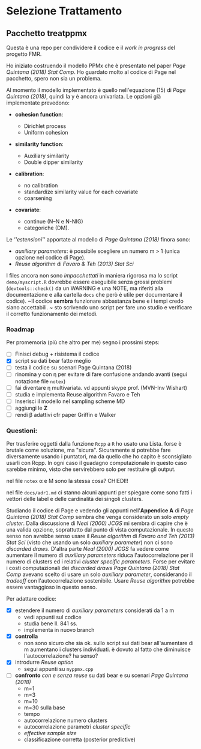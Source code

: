 # Selezione Trattamento 
## Pacchetto treatppmx

Questa è una repo per condividere il codice e il *work in progress* del progetto FMR.

Ho iniziato costruendo il modello PPMx che è presentato nel paper *Page Quintana (2018) Stat Comp*. Ho guardato molto al codice di Page nel pacchetto, spero non sia un problema. 

Al momento il modello implementato è quello nell'equazione (15) di *Page Quintana (2018)*, quindi la y è ancora univariata. Le opzioni già implementate prevedono: 

  * **cohesion function**:

    - Dirichlet process 
    - Uniform cohesion 
  
  * **similarity function**:
  
    - Auxiliary similarity
    - Double dipper similarity
  
  * **calibration**:
  
    - no calibration
    - standardize similarity value for each covariate
    - coarsening 
  
  * **covariate**:
  
    - continue (N–N e N-NIG)
    - categoriche (DM).

Le *''estensioni''* apportate al modello di *Page Quintana (2018)* finora sono:

  * *auxiliary parameters*: è possibile scegliere un numero m &#62; 1 (unica opzione nel codice di Page).
  * *Reuse algorithm* di *Favaro & Teh (2013) Stat Sci*

I files ancora non sono *impacchettati* in maniera rigorosa ma lo script `demo/myscript.R` dovrebbe essere eseguibile senza grossi problemi (`devtools::check()` da un WARNING e una NOTE, ma riferiti alla documentazione e alla cartella `docs` che però è utile per documentare il codice). 
~Il codice **sembra** funzionare abbastanza bene e i tempi credo siano accettabili. ~ sto scrivendo uno script per fare uno studio e verificare il corretto funzionamento dei metodi.

### Roadmap
Per promemoria (più che altro per me) segno i prossimi steps:

  - [ ] Finisci debug + risistema il codice
  - [X] script su dati bear fatto meglio
  - [ ] testa il codice su scenari Page Quintana (2018)
  - [ ] rinomina y con &eta; per evitare di fare confusione andando avanti (segui notazione file `notex`)
  - [ ] fai diventare &eta; multivariata. vd appunti skype prof. (MVN-Inv Wishart)
  - [ ] studia e implementa Reuse algorithm Favaro e Teh
  - [ ] Inserisci il modello nel sampling scheme MD 
  - [ ] aggiungi le **Z**
  - [ ] rendi &beta; adattivi cfr paper Griffin e Walker
  
### Questioni:
Per trasferire oggetti dalla funzione `Rcpp` a `R` ho usato una Lista. forse è brutale come soluzione, ma "sicura". Sicuramente si potrebbe fare diversamente usando i puntatori, ma da quello che ho capito è sconsigliato usarli con Rcpp. In ogni caso il guadagno computazionale in questo caso sarebbe minimo, visto che servirebbero solo per restituire gli output.

nel file `notex` &alpha; e M sono la stessa cosa? CHIEDI!!

nel file `docs/adr1.md` ci stanno alcuni appunti per spiegare come sono fatti i vettori delle label e delle cardinalità dei singoli clusters.

Studiando il codice di Page e vedendo gli appunti nell'**Appendice A** di *Page Quintana (2018) Stat Comp* sembra che venga considerato un solo *empty cluster*. Dalla discussione di *Neal (2000) JCGS* mi sembra di capire che è una valida opzione, soprattutto dal punto di vista computazionale. In questo senso non avrebbe senso usare il *Reuse algorithm* di *Favaro and Teh (2013) Stat Sci* (visto che usando un solo *auxiliary parameter*) non ci sono *discarded draws*. D'altra parte *Neal (2000) JCGS* fa vedere come aumentare il numero di *auxiliary parameters* riduca l'autocorrelazione per il numero di clusters ed i relativi *cluster specific parameters*. Forse per evitare i costi computazionali dei *discarded draws* *Page Quintana (2018) Stat Comp* avevano scelto di usare un solo *auxiliary parameter*, considerando il *tradeoff* con l'autocorrelazione sostenibile. Usare *Reuse algorithm* potrebbe essere vantaggioso in questo senso.

Per adattare codice:

- [X] estendere il numero di *auxiliary parameters* considerati da 1 a m
  - vedi appunti sul codice
  - studia bene ll. 841 ss.
  - implementa in nuovo branch
- [X] **controlla** 
  - non sono sicuro che sia ok. sullo script sui dati bear all'aumentare di m aumentano i clusters individuati. è dovuto al fatto che diminuisce l'autocorrelazione? ha senso?
- [X] introdurre *Reuse option*
  - segui appunti su `myppmx.cpp`
- [ ] **confronto** *con e senza reuse* su dati bear e su scenari *Page Quintana (2018)*
    - m=1
    - m=3
    - m=10
    - m=30 
    sulla base 
    - tempo
    - autocorrelazione numero clusters
    - autocorrelazione parametri *cluster specific*
    - *effective sample size*
    - classificazione corretta (posterior predictive)
    